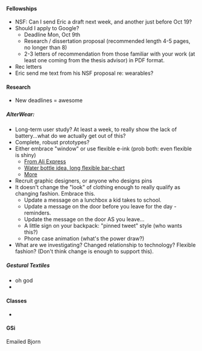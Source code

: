 #### Fellowships

- NSF: Can I send Eric a draft next week, and another just before Oct 19?
- Should I apply to Google?
    - Deadline Mon, Oct 9th
    - Research / dissertation proposal (recommended length 4-5 pages, no longer than 8)
    - 2-3 letters of recommendation from those familiar with your work (at least one coming from the thesis advisor) in PDF format.
- Rec letters
- Eric send me text from his NSF proposal re: wearables?

#### Research
- New deadlines = awesome

##### AlterWear: 
  - Long-term user study? At least a week, to really show the lack of battery...what do we actually get out of this?
  - Complete, robust prototypes?
  - Either embrace "window" or use flexible e-ink (prob both: even flexible is shiny)
      - [From Ali Express](https://www.aliexpress.com/item/1-43inch-flexible-wristband-e-ink-e-paper-display-screen/32810164601.html?src=google&albslr=200189406&isdl=y&aff_short_key=UneMJZVf&source=%7Bifdyn:dyn%7D%7Bifpla:pla%7D%7Bifdbm:DBM&albch=DID%7D&src=google&albch=shopping&acnt=708-803-3821&isdl=y&aff_short_key=UneMJZVf&albcp=653153425&albag=33189090135&slnk=&trgt=75384829977&plac=&crea=en32810164601&netw=g&device=c&mtctp=&gclid=CjwKCAjwu7LOBRBZEiwAQtfbGG09wbB8Z4G31SpSBkr-mAnDVimMU7eEH2U8kmGy2Sjp_S9rgxNJsRoCm0kQAvD_BwE)
      - [Water bottle idea, long flexible bar-chart](https://www.aliexpress.com/item/0-9-inch-Flexible-Bending-Black-White-10-Segment-LCD-Display-Screen-Without-Controller/32653237676.html?spm=2114.10010108.1000014.8.6f133121zKPfTk&traffic_analysisId=recommend_3035_null_null_null&scm=1007.13338.80878.000000000000000&pvid=dd7f4052-5110-441c-9d29-43adc98d1701&tpp=1)
      - [More](http://www2.eink.com/flexible.html)
  - Recruit graphic designers, or anyone who designs pins
  - It doesn't change the "look" of clothing enough to really qualify as changing fashion. Embrace this.
      - Update a message on a lunchbox a kid takes to school.
      - Update a message on the door before you leave for the day - reminders.
      - Update the message on the door AS you leave...
      - A little sign on your backpack: "pinned tweet" style (who wants this?)
      - Phone case animation (what's the power draw?)
  - What are we investigating? Changed relationship to technology? Flexible fashion? (Don't think change is enough to support this).

##### Gestural Textiles
  - oh god
  - 
 
#### Classes
- 

#### GSi
Emailed Bjorn
